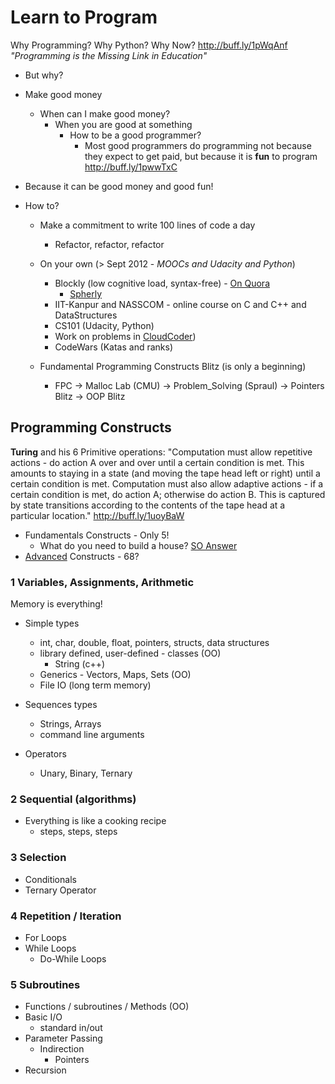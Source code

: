 # Learn to Program
Why Programming? Why Python? Why Now? http://buff.ly/1pWqAnf
_"Programming is the Missing Link in Education"_

- But why? 
 - Make good money
    - When can I make good money?
      - When you are good at something
        - How to be a good programmer?
          - Most good programmers do programming not because they expect to get                paid, but because it is **fun** to program http://buff.ly/1pwwTxC
  - Because it can be good money and good fun!

- How to?
  - Make a commitment to write 100 lines of code a day
    - Refactor, refactor, refactor
  - On your own (> Sept 2012 - _MOOCs and Udacity and Python_)
    - Blockly (low cognitive load, syntax-free) - [On Quora](http://goo.gl/6kjkXG)
      - [Spherly](http://outreach.cs.ua.edu/spherly/)
    - IIT-Kanpur and NASSCOM - online course on C and C++ and DataStructures
    - CS101 (Udacity, Python)
    - Work on problems in [CloudCoder](http://bit.ly/primeKG))
    - CodeWars (Katas and ranks)
    
  - Fundamental Programming Constructs Blitz (is only a beginning)
    - FPC -> Malloc Lab (CMU) -> Problem_Solving (Spraul) -> Pointers Blitz -> OOP Blitz 

## Programming Constructs
**Turing** and his 6 Primitive operations: "Computation must allow repetitive actions - do action A over and over until a certain condition is met. This amounts to staying in a state (and moving the tape head left or right) until a certain condition is met. Computation must also allow adaptive actions - if a certain condition is met, do action A; otherwise do action B. This is captured by state transitions according to the contents of the tape head at a particular location." http://buff.ly/1uoyBaW

  - Fundamentals Constructs - Only 5!
    - What do you need to build a house? [SO Answer](http://stackoverflow.com/a/10057916/307454)
  - [Advanced](https://en.wikipedia.org/wiki/Category:Programming_constructs) Constructs - 68?

### 1 Variables, Assignments, Arithmetic
Memory is everything! 
 - Simple types 
   - int, char, double, float, pointers, structs, data structures
   - library defined, user-defined - classes (OO)
     - String (c++)
   - Generics - Vectors, Maps, Sets (OO)
   - File IO (long term memory)
 
 - Sequences types
   - Strings, Arrays
   - command line arguments
 - Operators
   - Unary, Binary, Ternary

### 2 Sequential (algorithms)
 - Everything is like a cooking recipe
   - steps, steps, steps

### 3 Selection
  - Conditionals
  - Ternary Operator

### 4 Repetition / Iteration
 - For Loops
 - While Loops 
   - Do-While Loops
 
### 5 Subroutines
  - Functions / subroutines / Methods (OO)
  - Basic I/O
    - standard in/out
  - Parameter Passing 
    - Indirection
      - Pointers
  - Recursion

